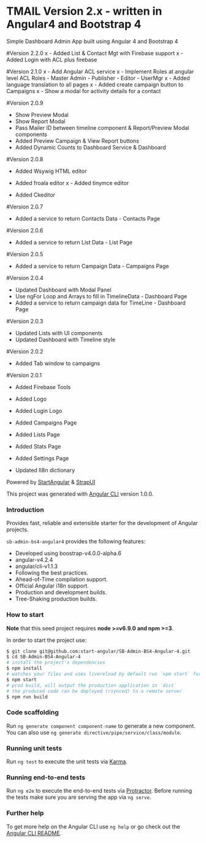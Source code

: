 # TMAIL Version 2.x - written in Angular4 and Bootstrap 4
Simple Dashboard Admin App built using Angular 4 and Bootstrap 4

#Version 2.2.0
 x - Added List & Contact Mgt with Firebase support
 x - Added Login with ACL plus firebase



#Version 2.1.0
 x - Add Angular ACL service
 x - Implement Roles at angular level
	ACL Roles 
 	- Master Admin
 	  - Publisher
 	  - Editor
 	  - UserMgr
x - Added language translation to all pages
x - Added create campaign button to Campaigns 
x - Show a modal for  activity details for a contact

#Version 2.0.9
   - Show Preview Modal
   - Show Report Modal
   - Pass Mailer ID between timeline component & Report/Preview Modal components
   - Added Preview Campaign & View Report buttons
   - Added Dynamic Counts to Dashboard Service & Dashboard

 
#Version 2.0.8
 - Added Wsywig HTML editor

  - Added froala editor
x - Added tinymce editor 
  - Added Ckeditor


#Version 2.0.7
 - Added a service to return Contacts Data - Contacts Page


#Version 2.0.6
 - Added a service to return List Data - List Page


#Version 2.0.5
 - Added a service to return Campaign Data - Campaigns Page
 
#Version 2.0.4
 - Updated Dashboard with Modal Panel
 - Use ngFor Loop and Arrays to fill in TimelineData - Dashboard Page
 - Added a service to return campaign data for TimeLine - Dashboard Page


#Version 2.0.3
 - Updated Lists with UI components
 - Updated Dashboard with  Timeline style

#Version 2.0.2
 - Added Tab window to campaigns



#Version 2.0.1
 - Added Firebase Tools
 - Added Logo
 - Added Login Logo
 - Added Campaigns Page
 - Added Lists Page
 - Added Stats Page
 - Added Settings Page


 - Updated II8n dictionary

Powered by [StartAngular](http://startangular.com/) & [StrapUI](http://strapui.com/)


This project was generated with [Angular CLI](https://github.com/angular/angular-cli) version 1.0.0.

### Introduction
Provides fast, reliable and extensible starter for the development of Angular projects.

`sb-admin-bs4-angular4` provides the following features:
- Developed using boostrap-v4.0.0-alpha.6
- angular-v4.2.4
- angular/cli-v1.1.3
- Following the best practices.
- Ahead-of-Time compilation support.
- Official Angular i18n support.
- Production and development builds.
- Tree-Shaking production builds.

### How to start
**Note** that this seed project requires  **node >=v6.9.0 and npm >=3**.

In order to start the project use:
```bash
$ git clone git@github.com:start-angular/SB-Admin-BS4-Angular-4.git
$ cd SB-Admin-BS4-Angular-4
# install the project's dependencies
$ npm install
# watches your files and uses livereload by default run `npm start` for a dev server. Navigate to `http://localhost:4200/`. The app will automatically reload if you change any of the source files.
$ npm start
# prod build, will output the production application in `dist`
# the produced code can be deployed (rsynced) to a remote server
$ npm run build
```

### Code scaffolding

Run `ng generate component component-name` to generate a new component. You can also use `ng generate directive/pipe/service/class/module`.

### Running unit tests

Run `ng test` to execute the unit tests via [Karma](https://karma-runner.github.io).

### Running end-to-end tests

Run `ng e2e` to execute the end-to-end tests via [Protractor](http://www.protractortest.org/).
Before running the tests make sure you are serving the app via `ng serve`.

### Further help

To get more help on the Angular CLI use `ng help` or go check out the [Angular CLI README](https://github.com/angular/angular-cli/blob/master/README.md).
